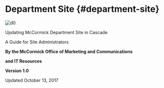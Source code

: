 # Department Site {#department-site}

![d0](export/assets/d0.png)

Updating McCormick Department Site in Cascade

A Guide for Site Administrators

**By the McCormick Office of Marketing and Communications**

**and IT Resources**

**Version 1.0**

Updated October 13, 2017